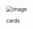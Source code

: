![image](https://github.com/bunyodzaripov/cards/assets/111201762/c7c1e873-1834-4088-9a07-1fa22ec5f5b1)

cards
